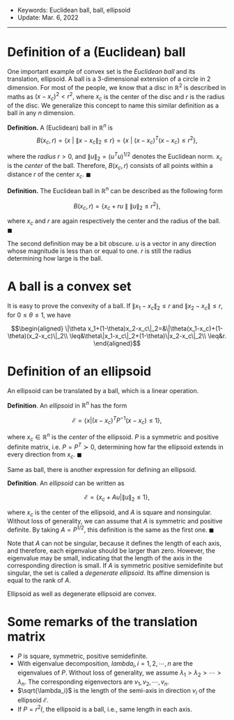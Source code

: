 - Keywords: Euclidean ball, ball, ellipsoid
- Update: Mar. 6, 2022

---

# Definition of a (Euclidean) ball

One important example of convex set is the *Euclidean ball* and its translation, ellipsoid. A ball is a 3-dimensional extension of a circle in 2 dimension. For most of the people, we know that a disc in $\mathbb{R}^2$ is described in maths as $(x-x_c)^2<r^2,$ where $x_c$ is the center of the disc and $r$ is the radius of the disc. We generalize this concept to name this similar definition as a ball in any $n$ dimension.

**Definition.** A (Euclidean) ball in $\mathbb{R}^n$ is
$$B(x_c,r)=\left\{x\ |\ \|x-x_c\|_2\leq r\right\}=\left\{x\ |\ (x-x_c)^T(x-x_c)\leq r^2\right\},$$

where the *radius* $r>0$, and $\|u\|_2=(u^Tu)^{1/2}$ denotes the Euclidean norm. $x_c$ is the *center* of the ball. Therefore, $B(x_c,r)$ consists of all points within a distance $r$ of the center $x_c$. $\blacksquare$

**Definition.** The Euclidean ball in $\mathbb{R}^n$ can be described as the following form

$$B(x_c,r)=\left\{x_c+ru\ \|\ \|u\|_2\leq r^2\right\},$$

where $x_c$ and $r$ are again respectively the center and the radius of the ball. $\blacksquare$

The second definition may be a bit obscure. $u$ is a vector in any direction whose magnitude is less than or equal to one. $r$ is still the radius determining how large is the ball.

# A ball is a convex set

It is easy to prove the convexity of a ball. If $\|x_1-x_c\|_2\leq r$ and $\|x_2-x_c\|\leq r$, for $0\leq\theta\leq1$, we have

$$\begin{aligned}
   \|\theta x_1+(1-\theta)x_2-x_c\|_2=&\|\theta(x_1-x_c)+(1-\theta)(x_2-x_c)\|_2\\
   \leq&\theta\|x_1-x_c\|_2+(1-\theta)\|x_2-x_c\|_2\\
   \leq&r. 
\end{aligned}$$

# Definition of an ellipsoid

An ellipsoid can be translated by a ball, which is a linear operation.

**Definition**.  An *ellipsoid* in $\mathbb{R}^n$ has the form

$$\mathcal{E}=\left\{x|(x-x_c)^TP^{-1}(x-x_c)\leq1\right\},$$

where $x_c\in\mathbb{R}^n$ is the *center* of the ellipsoid. $P$ is a symmetric and positive definite matrix, i.e. $P=P^T\succ0$, determining how far the ellipsoid extends in every direction from $x_c$. $\blacksquare$

Same as ball, there is another expression for defining an ellipsoid.

**Definition**. An *ellipsoid* can be written as

$$\mathcal{E}=\left\{x_c+Au|\|u\|_2\leq1\right\},$$

where $x_c$ is the center of the ellipsoid, and $A$ is square and nonsingular. Without loss of generality, we can assume that $A$ is symmetric and positive definite. By taking $A=P^{1/2}$, this definition is the same as the first one. $\blacksquare$

Note that $A$ can not be singular, because it defines the length of each axis, and therefore, each eigenvalue should be larger than zero. However, the eigenvalue may be small, indicating that the length of the axis in the corresponding direction is small. If $A$ is symmetric positive semidefinite but singular, the set is called a *degenerate ellipsoid*. Its affine dimension is equal to the rank of $A$.

Ellipsoid as well as degenerate ellipsoid are convex.

# Some remarks of the translation matrix

- $P$ is square, symmetric, positive semidefinite.
- With eigenvalue decomposition, $lambda_i, i=1,2,\cdots,n$ are the eigenvalues of $P$. Without loss of generality, we assume $\lambda_1>\lambda_2>\cdots>\lambda_n$. The corresponding eigenvectors are $v_1,v_2,\cdots,v_n$.
-  $\sqrt{\lambda_i}$ is the length of the semi-axis in direction $v_i$ of the ellipsoid $\mathcal{E}$.
-  If $P=r^2I$, the ellipsoid is a ball, i.e., same length in each axis.